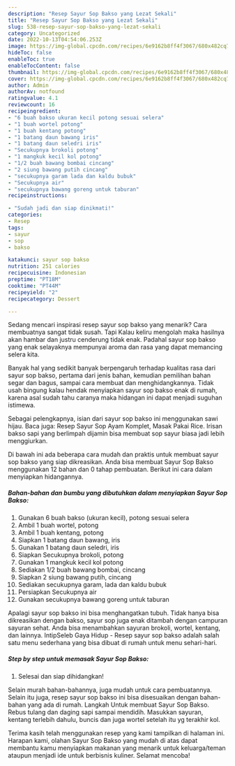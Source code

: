 ```yaml
---
description: "Resep Sayur Sop Bakso yang Lezat Sekali"
title: "Resep Sayur Sop Bakso yang Lezat Sekali"
slug: 538-resep-sayur-sop-bakso-yang-lezat-sekali
category: Uncategorized
date: 2022-10-13T04:54:06.253Z
image: https://img-global.cpcdn.com/recipes/6e9162b8ff4f3067/680x482cq70/sayur-sop-bakso-foto-resep-utama.jpg
hideToc: false
enableToc: true
enableTocContent: false
thumbnail: https://img-global.cpcdn.com/recipes/6e9162b8ff4f3067/680x482cq70/sayur-sop-bakso-foto-resep-utama.jpg
cover: https://img-global.cpcdn.com/recipes/6e9162b8ff4f3067/680x482cq70/sayur-sop-bakso-foto-resep-utama.jpg
author: Admin
authorAv: notfound
ratingvalue: 4.1
reviewcount: 16
recipeingredient:
- "6 buah bakso ukuran kecil potong sesuai selera"
- "1 buah wortel potong"
- "1 buah kentang potong"
- "1 batang daun bawang iris"
- "1 batang daun seledri iris"
- "Secukupnya brokoli potong"
- "1 mangkuk kecil kol potong"
- "1/2 buah bawang bombai cincang"
- "2 siung bawang putih cincang"
- "secukupnya garam lada dan kaldu bubuk"
- "Secukupnya air"
- "secukupnya bawang goreng untuk taburan"
recipeinstructions:

- "Sudah jadi dan siap dinikmati!"
categories:
- Resep
tags:
- sayur
- sop
- bakso

katakunci: sayur sop bakso 
nutrition: 251 calories
recipecuisine: Indonesian
preptime: "PT18M"
cooktime: "PT44M"
recipeyield: "2"
recipecategory: Dessert

---
```



Sedang mencari inspirasi resep sayur sop bakso yang menarik? Cara membuatnya sangat tidak susah. Tapi Kalau keliru mengolah maka hasilnya akan hambar dan justru cenderung tidak enak. Padahal sayur sop bakso yang enak selayaknya mempunyai aroma dan rasa yang dapat memancing selera kita.


Banyak hal yang sedikit banyak berpengaruh terhadap kualitas rasa dari sayur sop bakso, pertama dari jenis bahan, kemudian pemilihan bahan segar dan bagus, sampai cara membuat dan menghidangkannya. Tidak usah bingung kalau hendak menyiapkan sayur sop bakso enak di rumah, karena asal sudah tahu caranya maka hidangan ini dapat menjadi suguhan istimewa.

Sebagai pelengkapnya, isian dari sayur sop bakso ini menggunakan sawi hijau. Baca juga: Resep Sayur Sop Ayam Komplet, Masak Pakai Rice. Irisan bakso sapi yang berlimpah dijamin bisa membuat sop sayur biasa jadi lebih menggiurkan.


Di bawah ini ada beberapa cara mudah dan praktis untuk membuat sayur sop bakso yang siap dikreasikan. Anda bisa membuat Sayur Sop Bakso menggunakan 12 bahan dan 0 tahap pembuatan. Berikut ini cara dalam menyiapkan hidangannya.

<!--inarticleads1-->

##### Bahan-bahan dan bumbu yang dibutuhkan dalam menyiapkan Sayur Sop Bakso:

1. Gunakan 6 buah bakso (ukuran kecil), potong sesuai selera
1. Ambil 1 buah wortel, potong
1. Ambil 1 buah kentang, potong
1. Siapkan 1 batang daun bawang, iris
1. Gunakan 1 batang daun seledri, iris
1. Siapkan Secukupnya brokoli, potong
1. Gunakan 1 mangkuk kecil kol potong
1. Sediakan 1/2 buah bawang bombai, cincang
1. Siapkan 2 siung bawang putih, cincang
1. Sediakan secukupnya garam, lada dan kaldu bubuk
1. Persiapkan Secukupnya air
1. Gunakan secukupnya bawang goreng untuk taburan


Apalagi sayur sop bakso ini bisa menghangatkan tubuh. Tidak hanya bisa dikreasikan dengan bakso, sayur sop juga enak ditambah dengan campuran sayuran sehat. Anda bisa menambahkan sayuran brokoli, wortel, kentang, dan lainnya. IntipSeleb Gaya Hidup - Resep sayur sop bakso adalah salah satu menu sederhana yang bisa dibuat di rumah untuk menu sehari-hari. 

<!--inarticleads2-->

##### Step by step untuk memasak Sayur Sop Bakso:


1. Selesai dan siap dihidangkan!

Selain murah bahan-bahannya, juga mudah untuk cara pembuatannya. Selain itu juga, resep sayur sop bakso ini bisa disesuaikan dengan bahan-bahan yang ada di rumah. Langkah Untuk membuat Sayur Sop Bakso. Rebus tulang dan daging sapi sampai mendidih. Masukkan sayuran, kentang terlebih dahulu, buncis dan juga wortel setelah itu yg terakhir kol. 

Terima kasih telah menggunakan resep yang kami tampilkan di halaman ini. Harapan kami, olahan Sayur Sop Bakso yang mudah di atas dapat membantu kamu menyiapkan makanan yang menarik untuk keluarga/teman ataupun menjadi ide untuk berbisnis kuliner. Selamat mencoba!
